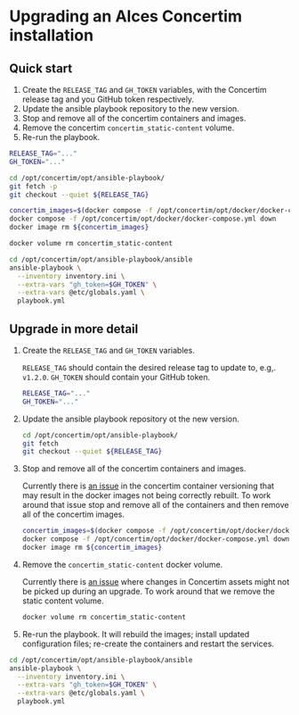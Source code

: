 # Upgrading an Alces Concertim installation

## Quick start

1. Create the `RELEASE_TAG` and `GH_TOKEN` variables, with the Concertim
   release tag and you GitHub token respectively.
2. Update the ansible playbook repository to the new version.
3. Stop and remove all of the concertim containers and images.
4. Remove the concertim `concertim_static-content` volume.
5. Re-run the playbook.

```bash
RELEASE_TAG="..."
GH_TOKEN="..."
```

```bash
cd /opt/concertim/opt/ansible-playbook/
git fetch -p
git checkout --quiet ${RELEASE_TAG}

concertim_images=$(docker compose -f /opt/concertim/opt/docker/docker-compose.yml images --quiet)
docker compose -f /opt/concertim/opt/docker/docker-compose.yml down
docker image rm ${concertim_images}

docker volume rm concertim_static-content

cd /opt/concertim/opt/ansible-playbook/ansible
ansible-playbook \
  --inventory inventory.ini \
  --extra-vars "gh_token=$GH_TOKEN" \
  --extra-vars @etc/globals.yaml \
  playbook.yml
```

## Upgrade in more detail

1. Create the `RELEASE_TAG` and `GH_TOKEN` variables.

   `RELEASE_TAG` should contain the desired release tag to update to, e.g,. `v1.2.0`.
   `GH_TOKEN` should contain your GitHub token.

   ```bash
   RELEASE_TAG="..."
   GH_TOKEN="..."
   ```

2. Update the ansible playbook repository ot the new version.

   ```bash
   cd /opt/concertim/opt/ansible-playbook/
   git fetch 
   git checkout --quiet ${RELEASE_TAG}
   ```

3. Stop and remove all of the concertim containers and images.

   Currently there is [an
   issue](https://github.com/alces-flight/concertim-ansible-playbook/issues/85)
   in the concertim container versioning that may result in the docker images
   not being correctly rebuilt.  To work around that issue stop and remove all
   of the containers and then remove all of the concertim images.

   ```bash
   concertim_images=$(docker compose -f /opt/concertim/opt/docker/docker-compose.yml images --quiet)
   docker compose -f /opt/concertim/opt/docker/docker-compose.yml down
   docker image rm ${concertim_images}
   ```

4. Remove the `concertim_static-content` docker volume.

   Currently there is [an
   issue](https://github.com/alces-flight/concertim-ansible-playbook/issues/87)
   where changes in Concertim assets might not be picked up during an upgrade.
   To work around that we remove the static content volume.

   ```bash
   docker volume rm concertim_static-content
   ```

5. Re-run the playbook.  It will rebuild the images; install updated
   configuration files; re-create the containers and restart the services.

  ```bash
  cd /opt/concertim/opt/ansible-playbook/ansible
  ansible-playbook \
    --inventory inventory.ini \
    --extra-vars "gh_token=$GH_TOKEN" \
    --extra-vars @etc/globals.yaml \
    playbook.yml
  ```

